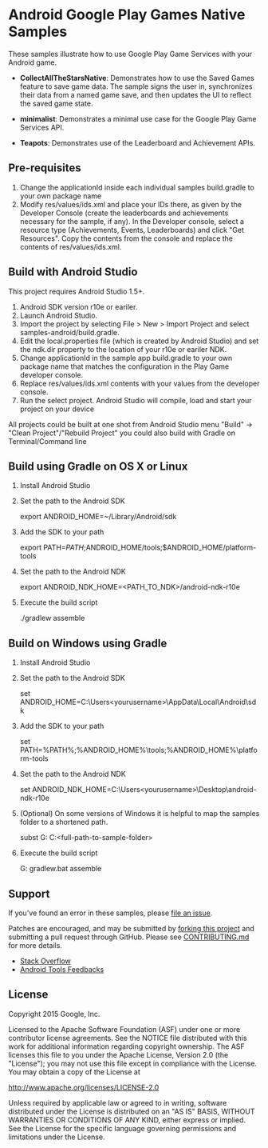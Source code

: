 Android Google Play Games Native Samples
=======================================
These samples illustrate how to use Google Play Game Services with your Android game.

* **CollectAllTheStarsNative**: Demonstrates how to use the Saved Games feature to save game data. The sample signs the user in, synchronizes their data from a named game save, and then updates the UI to reflect the saved game state.

* **minimalist**: Demonstrates a minimal use case for the Google Play Game Services API.

* **Teapots**: Demonstrates use of the Leaderboard and Achievement APIs.

Pre-requisites
--------------
1. Change the applicationId inside each individual samples build.gradle to your own package name
2. Modify res/values/ids.xml and place your IDs there, as given by the
   Developer Console (create the leaderboards and achievements necessary for
   the sample, if any). In the Developer console, select a resource type
   (Achievements, Events, Leaderboards) and click "Get Resources".  Copy the
    contents from the console and replace the contents of res/values/ids.xml.

Build with Android Studio
-------------------------
This project requires Android Studio 1.5+.
1. Android SDK version r10e or eariler.
2. Launch Android Studio.
3. Import the project by selecting File > New > Import Project and select
        samples-android/build.gradle.
4. Edit the local.properties file (which is created by Android Studio) and
        set the ndk.dir property to the location of your r10e or eariler NDK.
5. Change applicationId in the sample app build.gradle to your own package name
        that matches the configuration in the Play Game developer console.
6. Replace res/values/ids.xml contents with your values from the developer console.
7. Run the select project. Android Studio will compile, load and start your project on your device

All projects could be built at one shot from Android Studio menu "Build" -> "Clean Project"/"Rebuild Project"
you could also build with Gradle on Terminal/Command line

Build using Gradle on OS X or Linux
-----------------------------------
1. Install Android Studio
1. Set the path to the Android SDK

    export ANDROID_HOME=~/Library/Android/sdk

1. Add the SDK to your path

    export PATH=$PATH;$ANDROID_HOME/tools;$ANDROID_HOME/platform-tools

1. Set the path to the Android NDK

    export ANDROID_NDK_HOME=<PATH_TO_NDK>/android-ndk-r10e

1. Execute the build script

    ./gradlew assemble

Build on Windows using Gradle
-----------------------------
1. Install Android Studio
1. Set the path to the Android SDK

    set ANDROID_HOME=C:\Users\<yourusername>\AppData\Local\Android\sdk

1. Add the SDK to your path

    set PATH=%PATH%;%ANDROID_HOME%\tools;%ANDROID_HOME%\platform-tools

1. Set the path to the Android NDK

    set ANDROID_NDK_HOME=C:\Users\<yourusername>\Desktop\android-ndk-r10e

1. (Optional) On some versions of Windows it is helpful to map the samples folder to a shortened path.

    subst G: C:\<full-path-to-sample-folder>

1. Execute the build script

    G:
    gradlew.bat assemble

Support
-------
If you've found an error in these samples, please [file an issue](https://github.com/playgameservices/cpp-android-basic-samples/issues/new).

Patches are encouraged, and may be submitted by [forking this project](https://github.com/playgameservices/cpp-android-basic-samples/fork) and
submitting a pull request through GitHub. Please see [CONTRIBUTING.md](CONTRIBUTING.md) for more details.

- [Stack Overflow](http://stackoverflow.com/questions/tagged/google-play-games)
- [Android Tools Feedbacks](http://tools.android.com/feedback)


License
-------
Copyright 2015 Google, Inc.

Licensed to the Apache Software Foundation (ASF) under one or more contributor
license agreements.  See the NOTICE file distributed with this work for
additional information regarding copyright ownership.  The ASF licenses this
file to you under the Apache License, Version 2.0 (the "License"); you may not
use this file except in compliance with the License.  You may obtain a copy of
the License at

  http://www.apache.org/licenses/LICENSE-2.0

Unless required by applicable law or agreed to in writing, software
distributed under the License is distributed on an "AS IS" BASIS, WITHOUT
WARRANTIES OR CONDITIONS OF ANY KIND, either express or implied.  See the
License for the specific language governing permissions and limitations under
the License.
